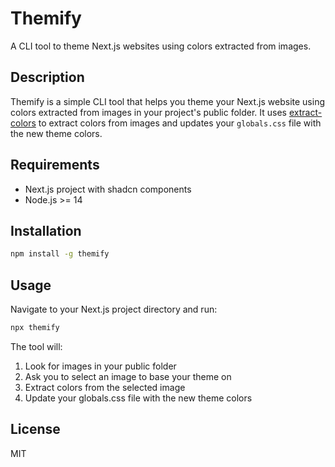 # Themify

A CLI tool to theme Next.js websites using colors extracted from images.

## Description

Themify is a simple CLI tool that helps you theme your Next.js website using colors extracted from images in your project's public folder. It uses [extract-colors](https://www.npmjs.com/package/extract-colors) to extract colors from images and updates your `globals.css` file with the new theme colors.

## Requirements

- Next.js project with shadcn components
- Node.js >= 14

## Installation

```bash
npm install -g themify
```

## Usage

Navigate to your Next.js project directory and run:

```bash
npx themify
```

The tool will:
1. Look for images in your public folder
2. Ask you to select an image to base your theme on
3. Extract colors from the selected image
4. Update your globals.css file with the new theme colors

## License

MIT
